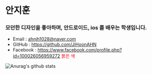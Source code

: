 # 안지훈
### 모던한 디자인을 좋아하며, 안드로이드, ios 를 배우는 학생입니다.
- Email : ahnjh1028@naver.com
- GitHub : https://github.com/JiHoonAHN
- Facebook : https://www.facebook.com/profile.php?id=100026056959272
<span style="color:red">붉은 색</span>


![Anurag's github stats](https://github-readme-stats.vercel.app/api?username=JiHoonAHN&show_icons=true&theme=tokyonight)



